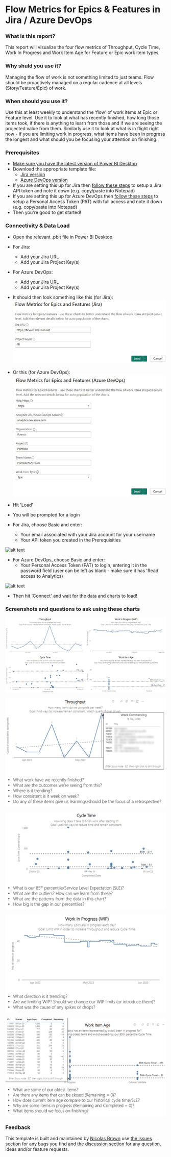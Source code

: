 # Flow Metrics for Epics & Features in Jira / Azure DevOps

### What is this report? 
This report will visualize the four flow metrics of Throughput, Cycle Time, Work In Progress and Work Item Age for Feature or Epic work item types

### Why shuld you use it? 
Managing the flow of work is not something limited to just teams. Flow should be proactively managed on a regular cadence at all levels (Story/Feature/Epic) of work.

### When should you use it?
Use this at least weekly to understand the ‘flow’ of work items at Epic or Feature level. Use it to look at what has recently finished, how long those items took, if there is anything to learn from those and if we are seeing the projected value from them. Similarly use it to look at what is in flight right now - if you are limiting work in progress, what items have been in progress the longest and what should you be focusing your attention on finishing.

### Prerequisites
* [Make sure you have the latest version of Power BI Desktop](https://aka.ms/pbiSingleInstaller)
* Download the appropriate template file:
  - [Jira version](https://github.com/nbrown02/Flow-Metrics-Epics-Features/raw/main/Flow%20Metrics%20for%20Epics%20and%20Features%20(Jira).pbit)
  - [Azure DevOps version](https://github.com/nbrown02/Flow-Metrics-Epics-Features/raw/main/Flow%20Metrics%20for%20Epics%20and%20Features%20(Azure%20DevOps).pbit)
* If you are setting this up for Jira then [follow these steps](https://support.atlassian.com/atlassian-account/docs/manage-api-tokens-for-your-atlassian-account/) to setup a Jira API token and note it down (e.g. copy/paste into Notepad)
* If you are setting this up for Azure DevOps then [follow these steps](https://learn.microsoft.com/en-us/azure/devops/organizations/accounts/use-personal-access-tokens-to-authenticate?view=azure-devops&tabs=Windows#create-a-pat) to setup a Personal Access Token (PAT) with full access and note it down (e.g. copy/paste into Notepad)
* Then you're good to get started!

### Connectivity & Data Load
* Open the relevant .pbit file in Power BI Desktop
* For Jira:
  - Add your Jira URL
  - Add your Jira Project Key(s)
* For Azure DevOps:
  - Add your Jira URL
  - Add your Jira Project Key(s)

* It should then look something like this (for Jira):
![alt text](https://raw.githubusercontent.com/nbrown02/Flow-Metrics-Epics-Features/main/Screenshots/1%20-%20Jira.jpg)

* Or this (for Azure DevOps):
![alt text](https://raw.githubusercontent.com/nbrown02/Flow-Metrics-Epics-Features/main/Screenshots/1%20-%20ADO.jpg)

* Hit 'Load' 
* You will be prompted for a login
* For Jira, choose Basic and enter:
  - Your email associated with your Jira account for your username
  - Your API token you created in the Prerequisities

![alt text](https://raw.githubusercontent.com/nbrown02/FlowViz-Jira/main/Screenshots/Login2.png)

* For Azure DevOps, choose Basic and enter:
  - Your Personal Access Token (PAT) to login, entering it in the password field (user can be left as blank - make sure it has 'Read' access to Analytics)

![alt text](https://docs.microsoft.com/en-us/azure/devops/report/powerbi/media/authentication-7.png?view=azure-devops)

* Then hit 'Connect' and wait for the data and charts to load!

### Screenshots and questions to ask using these charts
![alt text](https://raw.githubusercontent.com/nbrown02/Flow-Metrics-Epics-Features/main/Screenshots/Flow1.png)

![alt text](https://raw.githubusercontent.com/nbrown02/Flow-Metrics-Epics-Features/main/Screenshots/TPGuide.png)

![alt text](https://raw.githubusercontent.com/nbrown02/Flow-Metrics-Epics-Features/main/Screenshots/CTGuide.png)

![alt text](https://raw.githubusercontent.com/nbrown02/Flow-Metrics-Epics-Features/main/Screenshots/WIPGuide.png)

![alt text](https://raw.githubusercontent.com/nbrown02/Flow-Metrics-Epics-Features/main/Screenshots/WIAgeGuide.png)

### Feedback
This template is built and maintained by [Nicolas Brown](https://www.nicolasbrown.co.uk/) use [the issues section](https://github.com/nbrown02/Flow-Metrics-Epics-Features/issues) for any bugs you find and [the discussion section](https://github.com/nbrown02/Flow-Metrics-Epics-Features/discussions) for any question, ideas and/or feature requests.
